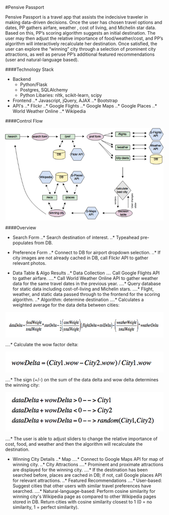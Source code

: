 #Pensive Passport

Pensive Passport is a travel app that assists the indecisive traveler in making data-driven decisions.  Once the user has chosen travel options and dates, PP gathers airfare, weather , cost of living, and Michelin star data.  Based on this, PP’s scoring algorithm suggests an initial destination.  The user may then adjust the relative importance of food/weather/cost, and PP’s algorithm will interactively recalculate her destination.  Once satisfied, the user can explore the “winning” city through a selection of prominent city attractions, as well as peruse PP’s additional featured recommendations (user and natural-language based).

####Technology Stack
* Backend
  * Python/Flask
  * Postgres, SQLAlchemy
  * Python Libaries: nltk, scikit-learn, scipy
* Frontend
..* Javascript, jQuery, AJAX
..* Bootstrap
* API's
..* Flickr
..* Google Flights
..* Google Maps
..* Google Places
..* World Weather Online
..* Wikipedia

####Control Flow
<p align="center">
  <img align="center" src="/static/images/control-flow.png">
</p>

####Overview
* Search Form
..* Search destination of interest.
..* Typeahead pre-populates from DB.

* Preference Form
..* Connect to DB for airport dropdown selection.
..* If city images are not already cached in DB, call Flickr API to gather relevant photos.

* Data Table & Algo Results
..* Data Collection
..*..* Call Google Flights API to gather airfare.
....* Call World Weather Online API to gather weather data for the same travel dates in the previous year.
....* Query database for static data including cost-of-living and Michelin stars.
....* Flight, weather, and static data passed through to the frontend for the scoring algorithm.
..* Algorithm: determine destination
....* Calculates a weighted average for the data delta between cities:
<p align="center">
  <img align="center" src="/static/images/data-delta.png">
</p>
....* Calculate the wow factor delta:
<p align="center">
  <img align="center" src="/static/images/wow-delta.png">
</p>
....* The sign (+/-) on the sum of the data delta and wow delta determines the winning city:
<p align="center">
  <img align="center" src="/static/images/winning-city-equation.png">
</p>
....* The user is able to adjust sliders to change the relative importance of cost, food, and weather and then the algorithm will recalculate the destination.

* Winning City Details
..* Map
....* Connect to Google Maps API for map of winning city.
..* City Attractions
....* Prominent and proximate attractions are displayed for the winning city.
....* If the destination has been searched before, places are cached in DB; if not, call Google places API for relevant attractions.
..* Featured Recommendations
....* User-based: Suggest cities that other users with similar travel preferences have searched.
....* Natural-language-based: Perform cosine similarity for winning city's Wikipedia page as compared to other Wikipedia pages stored in DB.  Return cities with cosine similarity closest to 1 (0 = no similarity, 1 = perfect similarity).

